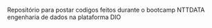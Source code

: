 Repositório para postar codigos feitos durante o bootcamp NTTDATA engenharia de dados na plataforma DIO

